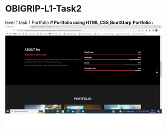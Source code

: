 # OBIGRIP-L1-Task2
level 1 task 1 Portfolio
<b># Portfolio using HTML,CSS,BootStarp</b>
<b>Portfolio :</b>
![](t2i1.PNG)
